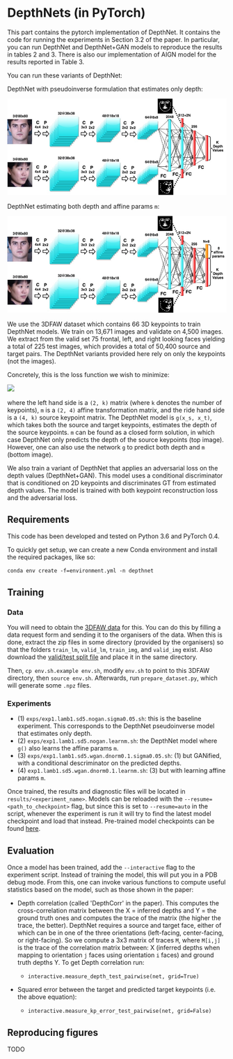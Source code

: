 # DepthNets (in PyTorch)

This part contains the pytorch implementation of DepthNet. It contains the code for running the experiments in Section 3.2 of the paper. In particular, you can run DepthNet and DepthNet+GAN models to reproduce the results in tables 2 and 3. There is also our implementation of AIGN model for the results reported in Table 3.

You can run these variants of DepthNet:

DepthNet with pseudoinverse formulation that estimates only depth:
<p align="center">
  <img src="figures/DepthNet_diagram_only_depth.jpg" width="600"/>
</p>

DepthNet estimating both depth and affine params `m`:
<p align="center">
  <img src="figures/DepthNet_diagram_with_Kpt.jpg" width="600"/>
</p>


We use the 3DFAW dataset which contains 66 3D keypoints to train DepthNet models. We train on 13,671 images and validate on 4,500  images. We extract from the valid set 75 frontal, left, and right looking faces yielding a total of 225 test images, which provides a total of 50,400 source and target pairs. The DepthNet variants provided here rely on only the keypoints (not the images).

Concretely, this is the loss function we wish to minimize:

<!--  % RENDER WITH LATEXIT
\Bigg\|
\boldsymbol{x}_{t} -
%
\underbrace{\begin{bmatrix} m_1 & m_2 & m_3 & t_x \\ m_4 & m_5 & m_6 & t_y \end{bmatrix}}_{\boldsymbol{m}}
%
\left[ \begin{array}{c} \boldsymbol{x}_s \\ g(\boldsymbol{x}_s, \boldsymbol{x}_t) \\ 1 \end{array} \right] \Bigg\|^2
-->

<img src="https://user-images.githubusercontent.com/2417792/46366635-96d12000-c649-11e8-83af-dfedf4b57dd7.png" width=500 />

where the left hand side is a `(2, k)` matrix (where `k` denotes the number of keypoints), `m` is a `(2, 4)` affine transformation matrix, and the ride hand side is a `(4, k)` source keypoint matrix. The DepthNet model is `g(x_s, x_t)`, which takes both the source and target keypoints, estimates the depth of the source keypoints. `m` can be found as a closed form solution, in which case DepthNet only predicts the depth of the source keypoints (top image). However, one can also use the network `g` to predict both depth and `m` (bottom image).

We also train a variant of DepthNet that applies an adversarial loss on the depth values (DepthNet+GAN).
This model uses a conditional discriminator that is conditioned on 2D keypoints and discriminates GT from estimated depth values. The model is trained with both keypoint reconstruction loss and the adversarial loss.

## Requirements

This code has been developed and tested on Python 3.6 and PyTorch 0.4.

To quickly get setup, we can create a new Conda environment and install the required packages, like so:

```
conda env create -f=environment.yml -n depthnet
```

## Training

### Data

You will need to obtain the [3DFAW data](http://mhug.disi.unitn.it/workshop/3dfaw/) for this. You can do this by filling a data request form and sending it to the organisers of the data. When this is done, extract the zip files in some directory (provided by the organisers) so that the folders `train_lm`, `valid_lm`, `train_img`, and `valid_img` exist. Also download the [valid/test split file](https://mega.nz/#!FD5HBa7a!AZoP_TmvWaDsN5YV0coVMHU9fL166wgHoBFw5ixgdBU) and place it in the same directory.

Then, `cp env.sh.example env.sh`, modify `env.sh` to point to this 3DFAW directory, then `source env.sh`. Afterwards, run `prepare_dataset.py`, which will generate some `.npz` files.

### Experiments

* (1) `exps/exp1.lamb1.sd5.nogan.sigma0.05.sh`: this is the baseline experiment. This corresponds to the DepthNet pseudoinverse model that estimates only depth.
* (2) `exps/exp1.lamb1.sd5.nogan.learnm.sh`: the DepthNet model where `g()` also learns the affine params `m`.
* (3) `exps/exp1.lamb1.sd5.wgan.dnorm0.1.sigma0.05.sh`: (1) but GANified, with a conditional descriminator on the predicted depths.
* (4) `exp1.lamb1.sd5.wgan.dnorm0.1.learnm.sh`: (3) but with learning affine params `m`.

Once trained, the results and diagnostic files will be located in `results/<experiment_name>`. Models can be reloaded with the `--resume=<path_to_checkpoint>` flag, but since this is set to `--resume=auto` in the script, whenever the experiment is run it will try to find the latest model checkpoint and load that instead. Pre-trained model checkpoints can be found [here](https://mega.nz/#F!FHoT0KIb!09aEueFerQ0zzuJvvN5FnA).

## Evaluation

Once a model has been trained, add the `--interactive` flag to the experiment script. Instead of training the model, this will put you in a PDB debug mode. From this, one can invoke various functions to compute useful statistics based on the model, such as those shown in the paper:

* Depth correlation (called 'DepthCorr' in the paper). This computes the cross-correlation matrix between the X = inferred depths and Y = the ground truth ones and computes the trace of the matrix (the higher the trace, the better). DepthNet requires a source and target face, either of which can be in one of the three orientations (left-facing, center-facing, or right-facing). So we compute a 3x3 matrix of traces `M`, where `M[i,j]` is the trace of the correlation matrix between: X (inferred depths when mapping to orientation `j` faces using orientation `i` faces) and ground truth depths Y. To get Depth correlation run:
  * `interactive.measure_depth_test_pairwise(net, grid=True)`
 
 
* Squared error between the target and predicted target keypoints (i.e. the above equation):
  * `interactive.measure_kp_error_test_pairwise(net, grid=False)`
  
## Reproducing figures

TODO

